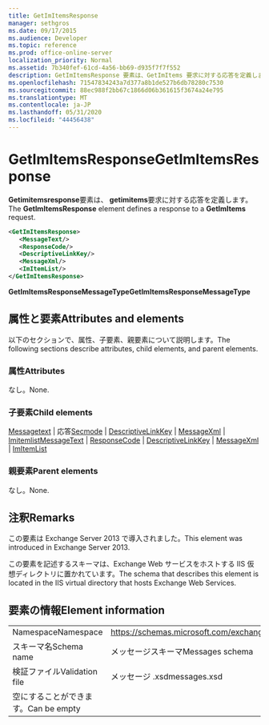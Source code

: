 ```yaml
---
title: GetImItemsResponse
manager: sethgros
ms.date: 09/17/2015
ms.audience: Developer
ms.topic: reference
ms.prod: office-online-server
localization_priority: Normal
ms.assetid: 7b340fef-61cd-4a56-bb69-d935f7f7f552
description: GetImItemsResponse 要素は、GetImItems 要求に対する応答を定義します。
ms.openlocfilehash: 71547834243a7d377a8b1de527b6db78280c7530
ms.sourcegitcommit: 88ec988f2bb67c1866d06b361615f3674a24e795
ms.translationtype: MT
ms.contentlocale: ja-JP
ms.lasthandoff: 05/31/2020
ms.locfileid: "44456438"
---
```

# <a name="getimitemsresponse"></a><span data-ttu-id="bdfd5-103">GetImItemsResponse</span><span class="sxs-lookup"><span data-stu-id="bdfd5-103">GetImItemsResponse</span></span>

<span data-ttu-id="bdfd5-104">**Getimitemsresponse**要素は、 **getimitems**要求に対する応答を定義します。</span><span class="sxs-lookup"><span data-stu-id="bdfd5-104">The **GetImItemsResponse** element defines a response to a **GetImItems** request.</span></span> 
  
```XML
<GetImItemsResponse>
   <MessageText/>
   <ResponseCode/>
   <DescriptiveLinkKey/>
   <MessageXml/>
   <ImItemList/>
</GetImItemsResponse>
```

 <span data-ttu-id="bdfd5-105">**GetImItemsResponseMessageType**</span><span class="sxs-lookup"><span data-stu-id="bdfd5-105">**GetImItemsResponseMessageType**</span></span>
## <a name="attributes-and-elements"></a><span data-ttu-id="bdfd5-106">属性と要素</span><span class="sxs-lookup"><span data-stu-id="bdfd5-106">Attributes and elements</span></span>

<span data-ttu-id="bdfd5-107">以下のセクションで、属性、子要素、親要素について説明します。</span><span class="sxs-lookup"><span data-stu-id="bdfd5-107">The following sections describe attributes, child elements, and parent elements.</span></span>
  
### <a name="attributes"></a><span data-ttu-id="bdfd5-108">属性</span><span class="sxs-lookup"><span data-stu-id="bdfd5-108">Attributes</span></span>

<span data-ttu-id="bdfd5-109">なし。</span><span class="sxs-lookup"><span data-stu-id="bdfd5-109">None.</span></span>
  
### <a name="child-elements"></a><span data-ttu-id="bdfd5-110">子要素</span><span class="sxs-lookup"><span data-stu-id="bdfd5-110">Child elements</span></span>

<span data-ttu-id="bdfd5-111">[Messagetext](messagetext.md)  | 応答[Secmode](responsecode.md)  | [DescriptiveLinkKey](descriptivelinkkey.md)  | [MessageXml](messagexml.md)  | [Imitemlist](imitemlist.md)</span><span class="sxs-lookup"><span data-stu-id="bdfd5-111">[MessageText](messagetext.md) | [ResponseCode](responsecode.md) | [DescriptiveLinkKey](descriptivelinkkey.md) | [MessageXml](messagexml.md) | [ImItemList](imitemlist.md)</span></span>
  
### <a name="parent-elements"></a><span data-ttu-id="bdfd5-112">親要素</span><span class="sxs-lookup"><span data-stu-id="bdfd5-112">Parent elements</span></span>

<span data-ttu-id="bdfd5-113">なし。</span><span class="sxs-lookup"><span data-stu-id="bdfd5-113">None.</span></span>
  
## <a name="remarks"></a><span data-ttu-id="bdfd5-114">注釈</span><span class="sxs-lookup"><span data-stu-id="bdfd5-114">Remarks</span></span>

<span data-ttu-id="bdfd5-115">この要素は Exchange Server 2013 で導入されました。</span><span class="sxs-lookup"><span data-stu-id="bdfd5-115">This element was introduced in Exchange Server 2013.</span></span>
  
<span data-ttu-id="bdfd5-116">この要素を記述するスキーマは、Exchange Web サービスをホストする IIS 仮想ディレクトリに置かれています。</span><span class="sxs-lookup"><span data-stu-id="bdfd5-116">The schema that describes this element is located in the IIS virtual directory that hosts Exchange Web Services.</span></span>
  
## <a name="element-information"></a><span data-ttu-id="bdfd5-117">要素の情報</span><span class="sxs-lookup"><span data-stu-id="bdfd5-117">Element information</span></span>

|||
|:-----|:-----|
|<span data-ttu-id="bdfd5-118">Namespace</span><span class="sxs-lookup"><span data-stu-id="bdfd5-118">Namespace</span></span>  <br/> |https://schemas.microsoft.com/exchange/services/2006/messages  <br/> |
|<span data-ttu-id="bdfd5-119">スキーマ名</span><span class="sxs-lookup"><span data-stu-id="bdfd5-119">Schema name</span></span>  <br/> |<span data-ttu-id="bdfd5-120">メッセージスキーマ</span><span class="sxs-lookup"><span data-stu-id="bdfd5-120">Messages schema</span></span>  <br/> |
|<span data-ttu-id="bdfd5-121">検証ファイル</span><span class="sxs-lookup"><span data-stu-id="bdfd5-121">Validation file</span></span>  <br/> |<span data-ttu-id="bdfd5-122">メッセージ .xsd</span><span class="sxs-lookup"><span data-stu-id="bdfd5-122">messages.xsd</span></span>  <br/> |
|<span data-ttu-id="bdfd5-123">空にすることができます。</span><span class="sxs-lookup"><span data-stu-id="bdfd5-123">Can be empty</span></span>  <br/> ||
   

